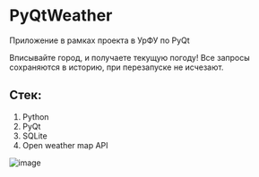 # PyQtWeather
Приложение в рамках проекта в УрФУ по PyQt

Вписывайте город, и получаете текущую погоду! Все запросы сохраняются в историю, при перезапуске не исчезают.

## Стек: 
1. Python
2. PyQt
3. SQLite
4. Open weather map API

![image](https://github.com/MAXBAF1/PyQtWeather/assets/63009846/bd23df17-d2f8-47b5-bc5e-91d08a777c4a)

